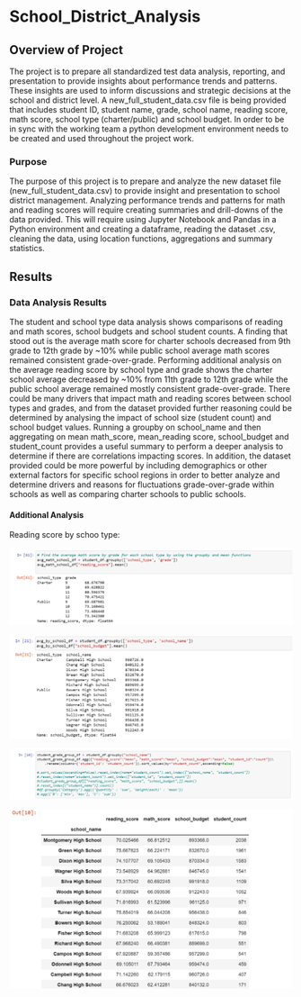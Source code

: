 # School_District_Analysis

## Overview of Project
The project is to prepare all standardized test data analysis, reporting, and presentation to provide insights about performance trends and patterns.  These insights are used to inform discussions and strategic decisions at the school and district level.  A new_full_student_data.csv file is being provided that includes student ID, student name, grade, school name, reading score, math score, school type (charter/public) and school budget.  In order to be in sync with the working team a python development environment needs to be created and used throughout the project work.

### Purpose
The purpose of this project is to prepare and analyze the new dataset file (new_full_student_data.csv) to provide insight and presentation to school district management.  Analyzing performance trends and patterns for math and reading scores will require creating summaries and drill-downs of the data provided.  This will require using Jupyter Notebook and Pandas in a Python environment and creating a dataframe, reading the dataset .csv, cleaning the data, using location functions, aggregations and summary statistics. 

## Results

### Data Analysis Results
The student and school type data analysis shows comparisons of reading and math scores, school budgets and school student counts. A finding that stood out is the average math score for charter schools decreased from 9th grade to 12th grade by ~10% while public school average math scores remained consistent grade-over-grade. Performing additional analysis on the average reading score by school type and grade shows the charter school average decreased by ~10% from 11th grade to 12th grade while the public school average remained mostly consistent grade-over-grade.  There could be many drivers that impact math and reading scores between school types and grades, and from the dataset provided further reasoning could be determined by analysing the impact of school size (student count) and school budget values.  Running a groupby on school_name and then aggregating on mean math_score, mean_reading score, school_budget and student_count provides a useful summary to perform a deeper analysis to determine if there are correlations impacting scores.  In addition, the dataset provided could be more powerful by including demographics or other external factors for specific school regions in order to better analyze and determine drivers and reasons for fluctuations grade-over-grade within schools as well as comparing charter schools to public schools. 

#### Additional Analysis

Reading score by schoo type:

![reading_score_by_school_type](https://raw.githubusercontent.com/JBro-Birds/School_District_Analysis/master/Resources/reading_score_by_school_type.png)

![budget_by_school_type_school_name](https://raw.githubusercontent.com/JBro-Birds/School_District_Analysis/master/Resources/budget_by_school_type_school_name.png)

![code_scores_budget_student_count_by_school](https://raw.githubusercontent.com/JBro-Birds/School_District_Analysis/master/Resources/code_scores_budget_student_count_by_school.png)

![result_scores_budget_student_count_by_school](https://raw.githubusercontent.com/JBro-Birds/School_District_Analysis/master/Resources/result_scores_budget_student_count_by_school.png)





